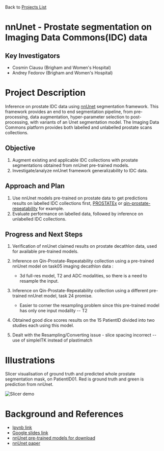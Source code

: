 Back to [Projects List](../../README.md#ProjectsList)

# nnUnet - Prostate segmentation on Imaging Data Commons(IDC) data

## Key Investigators

- Cosmin Ciausu (Brigham and Women's Hospital)
- Andrey Fedorov (Brigham and Women's Hospital)

# Project Description

Inference on prostate IDC data using [nnUnet](https://github.com/MIC-DKFZ/nnUNet) segmentation framework.
This framework provides an end to end segmentation pipeline, from pre-processing, data augmentation, hyper-parameter selection to post-processing, with variants of an Unet segmentation model.
The Imaging Data Commons platform provides both labelled and unlabelled prostate scans collections.

## Objective

1. Augment existing and applicable IDC collections with prostate segmentations obtained from nnUnet pre-trained models.
2. Investigate/analyze nnUnet framework generalizability to IDC data.

## Approach and Plan

1. Use nnUnet models pre-trained on prostate data to get predictions results on labelled IDC collections first, [PROSTATEx](https://portal.imaging.datacommons.cancer.gov/explore/filters/?access=Public&collection_id=Community&collection_id=prostatex) or [qin-prostate-repeatability](https://portal.imaging.datacommons.cancer.gov/explore/filters/?access=Public&collection_id=QIN&collection_id=qin_prostate_repeatability) for example.
2. Evaluate performance on labelled data, followed by inference on unlabelled IDC collections.

## Progress and Next Steps

1. Verification of nnUnet claimed results on prostate decathlon data, used for available pre-trained models.
2. Inference on Qin-Prostate-Repeatability collection using a pre-trained nnUnet model on task05 imaging decathlon data :

   * 3d full-res model, T2 and ADC modalities, so there is a need to resample the input.

3. Inference on Qin-Prostate-Repeatability collection using a different pre-trained nnUnet model, task 24 promise.

   * Easier to corner the resampling problem since this pre-trained model has only one input modality -- T2

3. Obtained good dice scores results on the 15 PatientID divided into two studies each using this model.
4. Dealt with the Resampling/Converting issue -  slice spacing incorrect -- use of simpleITK instead of plastimatch

# Illustrations
Slicer visualisation of ground truth and predicted whole prostate segmentation mask, on PatientID01.
Red is ground truth and green is prediction from nnUnet.

![Slicer demo](slicer_idc_prostate_seg.gif)

<!-- Add pictures and links to videos that demonstrate what has been accomplished.
![Description of picture](Example2.jpg)
![Some more images](Example2.jpg)
-->

# Background and References

* [Ipynb link](https://colab.research.google.com/drive/1len4_C1mzDi5kDqg120avexJ9g7sEiM9?usp=sharing)
* [Google slides link](https://docs.google.com/presentation/d/10A1zjISq8pcal4enwX48TTj3jgUvvzuboCShGGiI4FA/edit?usp=sharing)
* [nnUnet pre-trained models for download](https://zenodo.org/record/4003545#.Yr7DA-zMIrk)
* [nnUnet paper](https://www.nature.com/articles/s41592-020-01008-z)
<!-- If you developed any software, include link to the source code repository. If possible, also add links to sample data, and to any relevant publications. -->
